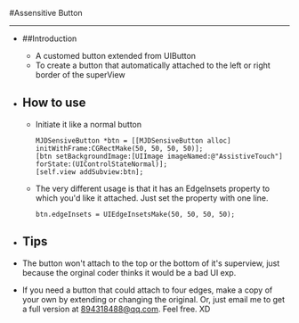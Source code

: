 


#Assensitive Button

---


* ##Introduction
  * A customed button extended from UIButton
  * To create a button that automatically attached to the left or right border of the superView

* ## How to use
  * Initiate it like a normal button
    ```objc
    MJDSensiveButton *btn = [[MJDSensiveButton alloc] initWithFrame:CGRectMake(50, 50, 50, 50)];
    [btn setBackgroundImage:[UIImage imageNamed:@"AssistiveTouch"] forState:(UIControlStateNormal)];
    [self.view addSubview:btn];
    ```
    
  * The very different usage is that it has an EdgeInsets property to which you'd like it attached. Just set the property with one line.
    ```objc
    btn.edgeInsets = UIEdgeInsetsMake(50, 50, 50, 50);
    ```
    
*  ## Tips
  * The button won't attach to the top or the bottom of it's superview, just because the orginal coder thinks it would be a bad UI exp. 
  * If you need a button that could attach to four edges, make a copy of your own by extending or changing the original. Or, just email me to get a full version at 894318488@qq.com. Feel free. XD


